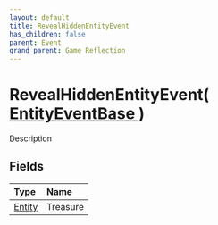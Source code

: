 ```yaml
---
layout: default
title: RevealHiddenEntityEvent
has_children: false
parent: Event
grand_parent: Game Reflection
---
```

# RevealHiddenEntityEvent( [ EntityEventBase ](/docs/game-reflection/events/entity_event_base) )
Description 

## Fields

| Type | Name |
|:-------------|:--------------|
| [Entity](/docs/game-reflection/classes/entity) | Treasure |

